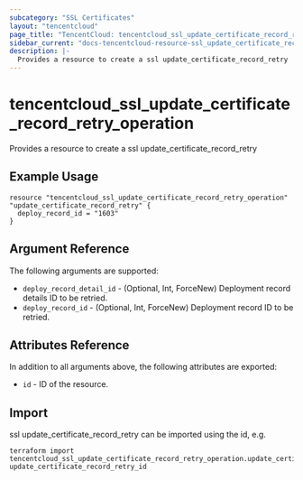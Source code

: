 ```yaml
---
subcategory: "SSL Certificates"
layout: "tencentcloud"
page_title: "TencentCloud: tencentcloud_ssl_update_certificate_record_retry_operation"
sidebar_current: "docs-tencentcloud-resource-ssl_update_certificate_record_retry_operation"
description: |-
  Provides a resource to create a ssl update_certificate_record_retry
---
```


# tencentcloud_ssl_update_certificate_record_retry_operation

Provides a resource to create a ssl update_certificate_record_retry

## Example Usage

```hcl
resource "tencentcloud_ssl_update_certificate_record_retry_operation" "update_certificate_record_retry" {
  deploy_record_id = "1603"
}
```

## Argument Reference

The following arguments are supported:

* `deploy_record_detail_id` - (Optional, Int, ForceNew) Deployment record details ID to be retried.
* `deploy_record_id` - (Optional, Int, ForceNew) Deployment record ID to be retried.

## Attributes Reference

In addition to all arguments above, the following attributes are exported:

* `id` - ID of the resource.



## Import

ssl update_certificate_record_retry can be imported using the id, e.g.

```
terraform import tencentcloud_ssl_update_certificate_record_retry_operation.update_certificate_record_retry update_certificate_record_retry_id
```

